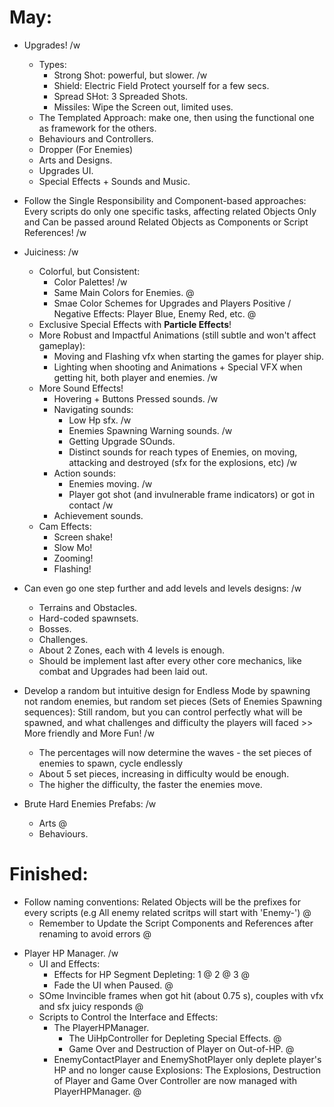 # May:
  
- Upgrades! /w
	- Types:
		- Strong Shot: powerful, but slower. /w
		- Shield: Electric Field Protect yourself for a few secs.
		- Spread SHot: 3 Spreaded Shots.
		- Missiles: Wipe the Screen out, limited uses.

	+ The Templated Approach: make one, then using the functional one as framework for the others.
	+ Behaviours and Controllers.
	+ Dropper (For Enemies)
	+ Arts and Designs.
	+ Upgrades UI.
	+ Special Effects + Sounds and Music.	
  
+ Follow the Single Responsibility and Component-based approaches: Every scripts do only one specific tasks, affecting related Objects Only and Can be passed around Related Objects as Components or Script References! /w
  

- Juiciness: /w
	+ Colorful, but Consistent:
		+ Color Palettes! /w
		+ Same Main Colors for Enemies. @
		+ Smae Color Schemes for Upgrades and Players Positive / Negative Effects: Player Blue, Enemy Red, etc. @
	+ Exclusive Special Effects with **Particle Effects**!
	+ More Robust and Impactful Animations (still subtle and won't affect gameplay):
		+ Moving and Flashing vfx when starting the games for player ship.
		+ Lighting when shooting and Animations + Special VFX when getting hit, both player and enemies. /w
	+ More Sound Effects!
    	+ Hovering + Buttons Pressed sounds. /w
    	+ Navigating sounds:
			+ Low Hp sfx. /w
			+ Enemies Spawning Warning sounds. /w
			+ Getting Upgrade SOunds.
			+ Distinct sounds for reach types of Enemies, on moving, attacking and destroyed (sfx for the explosions, etc) /w
    	+ Action sounds:
			+ Enemies moving. /w
			+ Player got shot (and invulnerable frame indicators) or got in contact /w
    	+ Achievement sounds.
	+ Cam Effects:
		+ Screen shake!
		+ Slow Mo!
		+ Zooming!
		+ Flashing!
  
- Can even go one step further and add levels and levels designs: /w
  - Terrains and Obstacles.
  - Hard-coded spawnsets.
  - Bosses.
  - Challenges.
  - About 2 Zones, each with 4 levels is enough.
  - Should be implement last after every other core mechanics, like combat and Upgrades had been laid out.
	
- Develop a random but intuitive design for Endless Mode by spawning not random enemies, but random set pieces (Sets of Enemies Spawning sequences): Still random, but you can control perfectly what will be spawned, and what challenges and difficulty the players will faced >> More friendly and More Fun! /w
  - The percentages will now determine the waves - the set pieces of enemies to spawn, cycle endlessly
  - About 5 set pieces, increasing in difficulty would be enough.
  - The higher the difficulty, the faster the enemies move.
	
- Brute Hard Enemies Prefabs: /w
	+ Arts @
	+ Behaviours.


# Finished:

+ Follow naming conventions: Related Objects will be the prefixes for every scripts (e.g All enemy related scritps will start with 'Enemy-') @
  + Remember to Update the Script Components and References after renaming to avoid errors @
  
- Player HP Manager. /w
	+ UI and Effects:
    	+ Effects for HP Segment Depleting: 1 @ 2 @ 3 @
    	+ Fade the UI when Paused. @
	+ SOme Invincible frames when got hit (about 0.75 s), couples with vfx and sfx juicy responds @
	+ Scripts to Control the Interface and Effects:
    	+ The PlayerHPManager.
        	+ The UiHpController for Depleting Special Effects. @
    		+ Game Over and Destruction of Player on Out-of-HP. @
    	+ EnemyContactPlayer and EnemyShotPlayer only deplete player's HP and no longer cause Explosions: The Explosions, Destruction of Player and Game Over Controller are now managed with PlayerHPManager. @
